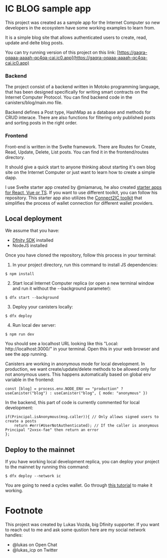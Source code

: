 # IC BLOG sample app
This project was created as a sample app for the Internet Computer so new developers in the ecosystem have some working examples to learn from.

It is a simple blog site that allows authenticated users to create, read, update and delte blog posts.

You can try running version of this project on this link: [https://gaqra-oqaaa-aaaah-qc4qa-cai.ic0.app](https://gaqra-oqaaa-aaaah-qc4qa-cai.ic0.app)

### Backend
The project consist of a backend written in Motoko programming language, that has been designed specifically for writing smart contracts on the Internet Computer Protocol. You can find backend code in the canisters/blog/main.mo file.

Backend defines a Post type, HashMap as a database and methods for CRUD interace. There are also functions for filtering only published posts and sorting posts in the right order.

### Frontend
 Front-end is written in the Svelte framework. There are Routes for Create, Read, Update, Delete, List posts. You can find it in the frontend/routes directory.

It should give a quick start to anyone thinking about starting it's own blog site on the Internet Computer or just want to learn how to create a simple dapp.

I use Svelte starter app created by @miamaruq, he also created [starter apps for React, Vue or TS](https://github.com/MioQuispe/create-ic-app). If you want to use different toolkit, you can follow his repository. This starter app also utilizes the [Connect2IC toolkit](https://github.com/Connect2IC/connect2ic) that simplifies the process of wallet connection for different wallet providers.

## Local deployment 

We assume that you have:
- [Dfnity SDK](https://internetcomputer.org/docs/current/developer-docs/quickstart/hello10mins) installed
- NodeJS installed

Once you have cloned the repository, follow this process in your terminal:

1. In your project directory, run this command to install JS dependencies:
```
$ npm install
```
2. Start local Internet Computer replica (or open a new terminal window and run it without the --background parameter):
```
$ dfx start --background 
```
3. Deploy your canisters locally:
```
$ dfx deploy
```
4. Run local dev server:
```
$ npm run dev
```
You should see a localhost URL looking like this "Local: http://localhost:3000/" in your terminal. Open this in your web browser and see the app running.

Canisters are working in anonymous mode for local development. In production, we want create/update/delete methods to be allowed only for not anonymous users. This happens automatically based on global env variable in the frontend:
```
const [blog] = process.env.NODE_ENV == "production" ? useCanister("blog") : useCanister("blog", { mode: "anonymous" })
```
In the backend, this part of code is currently commented for local development:
```
if(Principal.isAnonymous(msg.caller)){ // Only allows signed users to create a posts
    return #err(#UserNotAuthenticated); // If the caller is anonymous Principal "2vxsx-fae" then return an error
};
```
## Deploy to the mainnet

If you have working local development replica, you can deploy your project to the mainnet by running this command:
```
$ dfx deploy --network ic
```
You are going to need a cycles wallet. Go through [this tutorial](https://internetcomputer.org/docs/current/developer-docs/quickstart/network-quickstart) to make it working.

# Footnote

This project was created by Lukas Vozda, big Dfinity supporter. If you want to reach out to me and ask some qustion here are my social network handles:

- @lukas on Open Chat
- @lukas_icp on Twitter